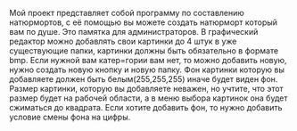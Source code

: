 Мой проект представляет собой программу по составлению натюрмортов, с её помощью вы можете создать натюрморт который вам по душе. Это памятка для администраторов. В графический редактор можно добавлять свои картинки 
до 4 штук в уже существующие папки, картинки должны быть обязательно в формате bmp. Если нужной вам катер=гории вам нет, то можно добавить новую, нужно создать новую кнопку и новую папку. Фон картинки которую вы 
добавляете должен быть белым(255,255,255) иначе будет виден фон. Размер картинки, которую вы добавляете неважен, но учтите, что этот размер будет на рабочей области, а в меню выбора картинок она будет сжиматься до 
квадрата. Если хотите добавить фон, то нужно добавить условие смены фона на цифры.
